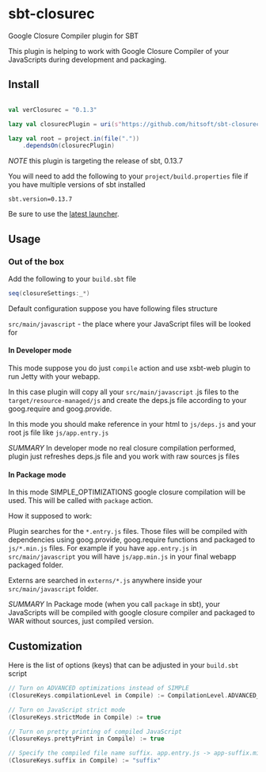 # sbt-closurec

Google Closure Compiler plugin for SBT

This plugin is helping to work with Google Closure Compiler of your JavaScripts during development and packaging.

## Install

```scala

val verClosurec = "0.1.3"

lazy val closurecPlugin = uri(s"https://github.com/hitsoft/sbt-closurec.git#$verClosurec")

lazy val root = project.in(file("."))
	.dependsOn(closurecPlugin)
```

_NOTE_ this plugin is targeting the release of sbt, 0.13.7

You will need to add the following to your `project/build.properties` file if you have multiple versions of sbt installed

    sbt.version=0.13.7

Be sure to use the [latest launcher](http://www.scala-sbt.org/0.13.0/docs/Getting-Started/Setup.html#installing-sbt).

## Usage

### Out of the box

Add the following to your `build.sbt` file

```scala
seq(closureSettings:_*)
```

Default configuration suppose you have following files structure

`src/main/javascript` - the place where your JavaScript files will be looked for

#### In Developer mode

This mode suppose you do just `compile` action and use xsbt-web plugin to run Jetty with your webapp.

In this case plugin will copy all your `src/main/javascript` .js files to the `target/resource-managed/js` and create the deps.js file according to your goog.require and goog.provide.

In this mode you should make reference in your html to `js/deps.js` and your root js file like `js/app.entry.js`

_SUMMARY_ In developer mode no real closure compilation performed, plugin just refreshes deps.js file and you work with raw sources js files

#### In Package mode

In this mode SIMPLE_OPTIMIZATIONS google closure compilation will be used. This will be called with `package` action.

How it supposed to work:

Plugin searches for the `*.entry.js` files. Those files will be compiled with dependencies using goog.provide, goog.require functions and packaged to `js/*.min.js` files. For example if you have `app.entry.js` in `src/main/javascript` you will have `js/app.min.js` in your final webapp packaged folder.

Externs are searched in `externs/*.js` anywhere inside your `src/main/javascript` folder.

_SUMMARY_ In Package mode (when you call `package` in sbt), your JavaScripts will be compiled with google closure compiler and packaged to WAR without sources, just compiled version.

## Customization

Here is the list of options (keys) that can be adjusted in your `build.sbt` script

```scala
// Turn on ADVANCED optimizations instead of SIMPLE
(ClosureKeys.compilationLevel in Compile) := CompilationLevel.ADVANCED_OPTIMIZATIONS

// Turn on JavaScript strict mode
(ClosureKeys.strictMode in Compile) := true

// Turn on pretty printing of compiled JavaScript
(ClosureKeys.prettyPrint in Compile) := true

// Specify the compiled file name suffix. app.entry.js -> app-suffix.min.js
(ClosureKeys.suffix in Compile) := "suffix"
```
